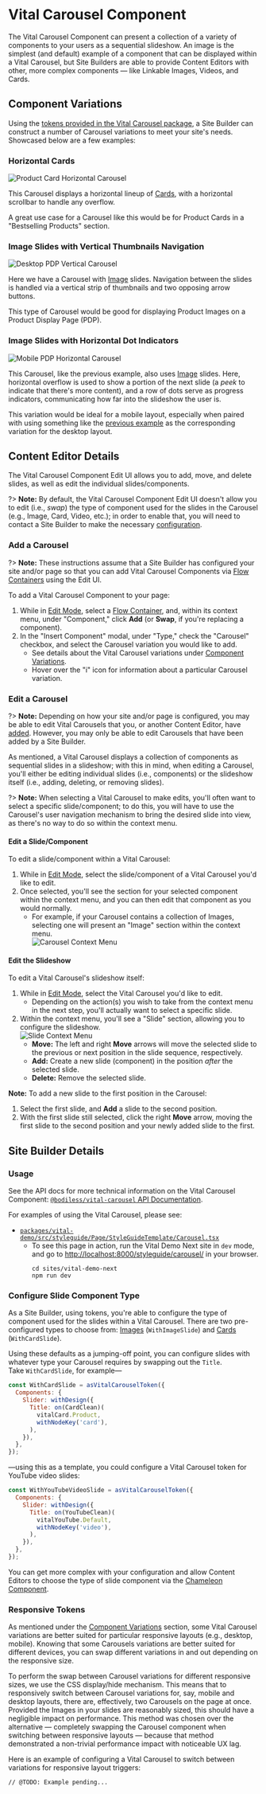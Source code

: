 # Vital Carousel Component

The Vital Carousel Component can present a collection of a variety of components to your users as a
sequential slideshow. An image is the simplest (and default) example of a component that can be
displayed within a Vital Carousel, but Site Builders are able to provide Content Editors with other,
more complex components — like Linkable Images, Videos, and Cards.

## Component Variations

Using the [tokens provided in the Vital Carousel
package](../../Development/API/@bodiless/vital-carousel/README), a Site Builder can construct a
number of Carousel variations to meet your site's needs. Showcased below are a few examples:

### Horizontal Cards

![Product Card Horizontal Carousel](./assets/ProductCardHorizontal.jpg)

This Carousel displays a horizontal lineup of [Cards](./VitalCard/), with a horizontal scrollbar to
handle any overflow.

A great use case for a Carousel like this would be for Product Cards in a "Bestselling Products"
section.

### Image Slides with Vertical Thumbnails Navigation

![Desktop PDP Vertical Carousel](./assets/DesktopPDPVertical.jpg)

Here we have a Carousel with [Image](./VitalImage/) slides. Navigation between the slides is handled
via a vertical strip of thumbnails and two opposing arrow buttons.

This type of Carousel would be good for displaying Product Images on a Product Display Page (PDP).

### Image Slides with Horizontal Dot Indicators

![Mobile PDP Horizontal Carousel](./assets/MobilePDPHorizontal.jpg)

This Carousel, like the previous example, also uses [Image](./VitalImage/) slides. Here, horizontal
overflow is used to show a portion of the next slide (a _peek_ to indicate that there's more
content), and a row of dots serve as progress indicators, communicating how far into the slideshow
the user is.

This variation would be ideal for a mobile layout, especially when paired with using something like
the [previous example](#image-slides-with-vertical-thumbnails-navigation) as the corresponding
variation for the desktop layout.

## Content Editor Details

The Vital Carousel Component Edit UI allows you to add, move, and delete slides, as well as edit the
individual slides/components.

?> **Note:** By default, the Vital Carousel Component Edit UI doesn't allow you to edit (i.e.,
_swap_) the type of component used for the slides in the Carousel (e.g., Image, Card, Video, etc.);
in order to enable that, you will need to contact a Site Builder to make the necessary
[configuration](#configure-slide-component-type).

### Add a Carousel

?> **Note:** These instructions assume that a Site Builder has configured your site and/or page so
that you can add Vital Carousel Components via [Flow Containers](../../Components/FlowContainer/)
using the Edit UI.

To add a Vital Carousel Component to your page:

01. While in [Edit Mode](../../ContentEditorUserGuide/#edit-mode), select a [Flow
    Container](../../Components/FlowContainer/), and, within its context menu, under "Component,"
    click **Add** (or **Swap**, if you're replacing a component).
01. In the "Insert Component" modal, under "Type," check the "Carousel" checkbox, and select the
    Carousel variation you would like to add.
    - See details about the Vital Carousel variations under [Component
      Variations](#component-variations).
    - Hover over the "i" icon for information about a particular Carousel variation.

### Edit a Carousel

?> **Note:** Depending on how your site and/or page is configured, you may be able to edit Vital
Carousels that you, or another Content Editor, have [added](#add-a-carousel). However, you may only
be able to edit Carousels that have been added by a Site Builder.

As mentioned, a Vital Carousel displays a collection of components as sequential slides in a
slideshow; with this in mind, when editing a Carousel, you'll either be editing individual slides
(i.e., components) or the slideshow itself (i.e., adding, deleting, or removing slides).

?> **Note:** When selecting a Vital Carousel to make edits, you'll often want to select a specific
slide/component; to do this, you will have to use the Carousel's user navigation mechanism to bring
the desired slide into view, as there's no way to do so within the context menu.

#### Edit a Slide/Component

To edit a slide/component within a Vital Carousel:

01. While in [Edit Mode](../../ContentEditorUserGuide/#edit-mode), select the slide/component of a
    Vital Carousel you'd like to edit.
01. Once selected, you'll see the section for your selected component within the context menu, and
    you can then edit that component as you would normally.
    - For example, if your Carousel contains a collection of Images, selecting one will present an
      "Image" section within the context menu.  
      ![Carousel Context Menu](./assets/CarouselContextMenu.jpg ':size=50%')

#### Edit the Slideshow

To edit a Vital Carousel's slideshow itself:

01. While in [Edit Mode](../../ContentEditorUserGuide/#edit-mode), select the Vital Carousel you'd
    like to edit.
    - Depending on the action(s) you wish to take from the context menu in the next step, you'll
      actually want to select a specific slide.
01. Within the context menu, you'll see a "Slide" section, allowing you to configure the slideshow.  
    ![Slide Context Menu](./assets/SlideContextMenu.jpg ':size=50%')
    - **Move:** The left and right **Move** arrows will move the selected slide to the previous or
      next position in the slide sequence, respectively.
    - **Add:** Create a new slide (component) in the position _after_ the selected slide.
    - **Delete:** Remove the selected slide.

<!-- Inlining HTML to add multi-line info block with ordered list. -->
<div class="warn">
  <strong>Note:</strong> To add a new slide to the first position in the Carousel:

  01. Select the first slide, and **Add** a slide to the second position.
  01. With the first slide still selected, click the right **Move** arrow, moving the first slide to
      the second position and your newly added slide to the first.

</div>

## Site Builder Details

### Usage

See the API docs for more technical information on the Vital Carousel Component:
[`@bodiless/vital-carousel` API Documentation](../../Development/API/@bodiless/vital-carousel/README).

For examples of using the Vital Carousel, please see:

- [`packages/vital-demo/src/styleguide/Page/StyleGuideTemplate/Carousel.tsx`](https://github.com/johnsonandjohnson/Bodiless-JS/blob/main/packages/vital-demo/src/styleguide/Page/StyleGuideTemplate/Carousel.tsx ':target=_blank')
  - To see this page in action, run the Vital Demo Next site in `dev` mode, and go to
    <http://localhost:8000/styleguide/carousel/> in your browser.
    ```shell
    cd sites/vital-demo-next
    npm run dev
    ```

### Configure Slide Component Type

As a Site Builder, using tokens, you're able to configure the type of component used for the slides
within a Vital Carousel. There are two pre-configured types to choose from: [Images](./VitalImage/)
(`WithImageSlide`) and [Cards](./VitalCard/) (`WithCardSlide`).

Using these defaults as a jumping-off point, you can configure slides with whatever type your
Carousel requires by swapping out the `Title`.  
Take `WithCardSlide`, for example—

```js
const WithCardSlide = asVitalCarouselToken({
  Components: {
    Slider: withDesign({
      Title: on(CardClean)(
        vitalCard.Product,
        withNodeKey('card'),
      ),
    }),
  },
});
```

—using this as a template, you could configure a Vital Carousel token for YouTube video slides:

```js
const WithYouTubeVideoSlide = asVitalCarouselToken({
  Components: {
    Slider: withDesign({
      Title: on(YouTubeClean)(
        vitalYouTube.Default,
        withNodeKey('video'),
      ),
    }),
  },
});
```

You can get more complex with your configuration and allow Content Editors to choose the type of
slide component via the [Chameleon Component](../../Components/Chameleon).

### Responsive Tokens

As mentioned under the [Component Variations](#component-variations) section, some Vital Carousel
variations are better suited for particular responsive layouts (e.g., desktop, mobile). Knowing that
some Carousels variations are better suited for different devices, you can swap different variations
in and out depending on the responsive size.

To perform the swap between Carousel variations for different responsive sizes, we use the CSS
display/hide mechanism. This means that to responsively switch between Carousel variations for, say,
mobile and desktop layouts, there are, effectively, two Carousels on the page at once. Provided the
Images in your slides are reasonably sized, this should have a negligible impact on performance.
This method was chosen over the alternative — completely swapping the Carousel component when
switching between responsive layouts — because that method demonstrated a non-trivial performance
impact with noticeable UX lag.

Here is an example of configuring a Vital Carousel to switch between variations for responsive
layout triggers:

```tsx
// @TODO: Example pending...
```
